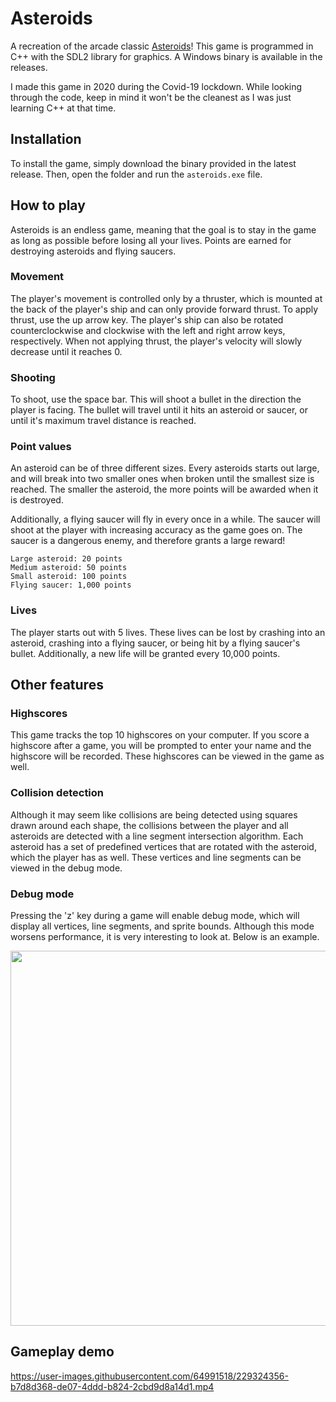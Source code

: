 # Asteroids
A recreation of the arcade classic [Asteroids](https://en.wikipedia.org/wiki/Asteroids_(video_game))!
This game is programmed in C++ with the SDL2 library for graphics. A Windows binary is available in the releases.

I made this game in 2020 during the Covid-19 lockdown. While looking through the code, keep in mind it won't be the cleanest as I was just learning C++ at that time.

## Installation
To install the game, simply download the binary provided in the latest release. Then, open the folder and run the `asteroids.exe` file.

## How to play
Asteroids is an endless game, meaning that the goal is to stay in the game as long as possible before losing all your lives.
Points are earned for destroying asteroids and flying saucers.

### Movement
The player's movement is controlled only by a thruster, which is mounted at the back of the player's ship and can only provide forward thrust.
To apply thrust, use the up arrow key. 
The player's ship can also be rotated counterclockwise and clockwise with the left and right arrow keys, respectively.
When not applying thrust, the player's velocity will slowly decrease until it reaches 0.

### Shooting
To shoot, use the space bar. This will shoot a bullet in the direction the player is facing. The bullet will travel until it hits an asteroid or saucer, or until it's maximum travel distance is reached.

### Point values
An asteroid can be of three different sizes. Every asteroids starts out large, and will break into two smaller ones when broken until the smallest size is reached.
The smaller the asteroid, the more points will be awarded when it is destroyed.

Additionally, a flying saucer will fly in every once in a while. The saucer will shoot at the player with increasing accuracy as the game goes on.
The saucer is a dangerous enemy, and therefore grants a large reward!

```
Large asteroid: 20 points
Medium asteroid: 50 points
Small asteroid: 100 points
Flying saucer: 1,000 points
```

### Lives
The player starts out with 5 lives. These lives can be lost by crashing into an asteroid, crashing into a flying saucer, or being hit by a flying saucer's bullet.
Additionally, a new life will be granted every 10,000 points.

## Other features
### Highscores
This game tracks the top 10 highscores on your computer. If you score a highscore after a game, you will be prompted to enter your name and the highscore will be recorded.
These highscores can be viewed in the game as well.

### Collision detection
Although it may seem like collisions are being detected using squares drawn around each shape, the collisions between the player and all asteroids are detected with a line segment intersection algorithm.
Each asteroid has a set of predefined vertices that are rotated with the asteroid, which the player has as well.
These vertices and line segments can be viewed in the debug mode.

### Debug mode
Pressing the 'z' key during a game will enable debug mode, which will display all vertices, line segments, and sprite bounds.
Although this mode worsens performance, it is very interesting to look at. Below is an example.


<img src="https://user-images.githubusercontent.com/64991518/229324659-daec08f5-0511-43f8-a782-02baf67f6056.png" width="600px">

## Gameplay demo
https://user-images.githubusercontent.com/64991518/229324356-b7d8d368-de07-4ddd-b824-2cbd9d8a14d1.mp4

